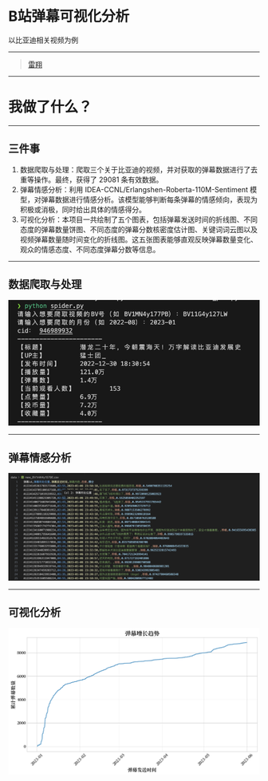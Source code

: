 # B站弹幕可视化分析

以比亚迪相关视频为例

<hr>

>[雷翔]() 

---

# 我做了什么？

----

## 三件事

1.	数据爬取与处理：爬取三个关于比亚迪的视频，并对获取的弹幕数据进行了去重等操作。最终，获得了 29081 条有效数据。
2.	弹幕情感分析：利用 IDEA-CCNL/Erlangshen-Roberta-110M-Sentiment 模型，对弹幕数据进行情感分析。该模型能够判断每条弹幕的情感倾向，表现为积极或消极，同时给出具体的情感得分。
3.	可视化分析：本项目一共绘制了五个图表，包括弹幕发送时间的折线图、不同态度的弹幕数量饼图、不同态度的弹幕分数核密度估计图、关键词词云图以及视频弹幕数量随时间变化的折线图。这五张图表能够直观反映弹幕数量变化、观众的情感态度、不同态度弹幕分数等信息。


----

## 数据爬取与处理

<img class="center" width=800px src="./img/1.png">

----

## 弹幕情感分析

<img class="center" width=800px src="./img/2.png">

----

## 可视化分析

<img class="center" width=800px src="./img/3.png">
